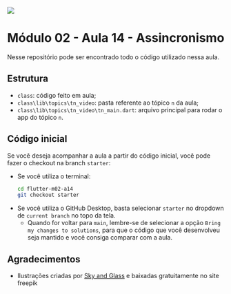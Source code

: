 ![](https://i.imgur.com/xG74tOh.png)

# Módulo 02 - Aula 14 - Assincronismo

Nesse repositório pode ser encontrado todo o código utilizado nessa aula.

## Estrutura

- `class`: código feito em aula;
- `class\lib\topics\tn_video`: pasta referente ao tópico `n` da aula;
- `class\lib\topics\tn_video\tn_main.dart`: arquivo principal para rodar o app do tópico `n`.

## Código inicial

Se você deseja acompanhar a aula a partir do código inicial, você pode fazer o checkout na branch `starter`:
   - Se você utiliza o terminal:
        ```bash
        cd flutter-m02-a14
        git checkout starter
        ```
   - Se você utiliza o GitHub Desktop, basta selecionar `starter` no dropdown de `current branch` no topo da tela. 
     - Quando for voltar para `main`, lembre-se de selecionar a opção `Bring my changes to solutions`, para que o código que você desenvolveu seja mantido e você consiga comparar com a aula.

## Agradecimentos

- Ilustrações criadas por [Sky and Glass](https://www.freepik.com/vectors/city-illustration) e baixadas gratuitamente no site freepik
